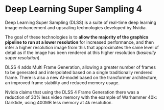 # Deep Learning Super Sampling 4

Deep Learning Super Sampling (DLSS) is a suite of real-time deep learning image enhancement and upscaling technologies developed by Nvidia.

The goal of these technologies is to **allow the majority of the graphics pipeline to run at a lower resolution** for increased performance, and then infer a higher resolution image from this that approximates the same level of detail as if the image has been rendered at this higher resolution (*basically super resolution*).

DLSS 4 adds Multi Frame Generation, allowing a greater number of frames to be generated and interpolated based on a single traditionally rendered frame. There is also a new AI-model based on the transformer architecture, an improved frame stability and reduced memory usage.

Nvidia claims that using the DLSS 4 Frame Generation there was a reduction of 30% less video memory with the example of Warhammer 40k: Darktide, using 400MB less memory at 4k resolution.